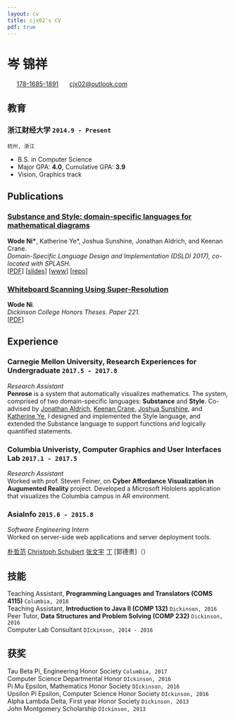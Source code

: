 ```yaml
---
layout: cv
title: cjx02's CV
pdf: true
---
```

# __岑__ 锦祥

<div id="webaddress">
<i class="fi-home" style="margin-left:1em"></i>
<a href="17816851891" style="margin-left:0.5em">178-1685-1891</a>
<i class="fi-mail" style="margin-left:1em"></i>
<a href="cjx02@outlook.com" style="margin-left:0.5em">cjx02@outlook.com</a>
</div>

## 教育

### __浙江财经大学__ `2014.9 - Present`
```
杭州, 浙江
```
- B.S. in Computer Science
- Major GPA: __4.0__, Cumulative GPA: __3.9__
- Vision, Graphics track


## Publications

### [__Substance and Style: domain-specific languages for mathematical diagrams__](https://2017.splashcon.org/event/dsldi-2017-substance-and-style-domain-specific-languages-for-mathematical-diagrams)
__Wode Ni\*__, Katherine Ye\*, Joshua Sunshine, Jonathan Aldrich, and Keenan Crane.<br>  _Domain-Specific Language Design and Implementation (DSLDI 2017),  co-located with SPLASH._ <br>
[[PDF](assets/dsldi.pdf)]
[[slides](assets/dsldi-presentation.pdf)]
[[www](http://penrose.ink)]
[[repo](https://github.com/penrose/penrose)]

### [__Whiteboard Scanning Using Super-Resolution__](http://scholar.dickinson.edu/student_honors/221/)
__Wode Ni__.<br> _Dickinson College Honors Theses. Paper 221._<br>
[[PDF](assets/superres.pdf)]

## Experience

### __Carnegie Mellon University, Research Experiences for Undergraduate__  `2017.5 - 2017.8`
_Research Assistant_<br>
__Penrose__ is a system that automatically visualizes mathematics. The system, comprised of two domain-specific languages: __Substance__ and __Style__. Co-advised by [Jonathan Aldrich](https://www.cs.cmu.edu/~./aldrich/), [Keenan Crane](https://www.cs.cmu.edu/~kmcrane/), [Joshua Sunshine](http://www.cs.cmu.edu/~jssunshi/), and [Katherine Ye](https://www.cs.cmu.edu/~kqy/), I designed and implemented the Style language, and extended the Substance language to support functions and logically quantified statements.

### __Columbia Univeristy, Computer Graphics and User Interfaces Lab__ `2017.1 - 2017.5`
_Research Assistant_<br>
Worked with prof. Steven Feiner, on __Cyber Affordance Visualization in Augumented Reality__ project. Developed a Microsoft Hololens application that visualizes the Columbia campus in AR environment.

### __AsiaInfo__ `2015.6 - 2015.8`
_Software Engineering Intern_<br>
Worked on server-side web applications and server deployment tools.

 [朴哲范](http://jrxy.zufe.edu.cn/info/2056/1211.htm)
 [Christoph Schubert](https://www.linkedin.com/in/christophschubert/)
 [张文宇](http://info.zufe.edu.cn/info/1049/5085.htm)
 [丁]()
 [郭德贵]（）
## 技能

Teaching Assistant, __Programming Languages and Translators (COMS 4115)__ `Columbia, 2018` <br>
Teaching Assistant, __Introduction to Java II (COMP 132)__ `Dickinson, 2016` <br>
Peer Tutor, __Data Structures and Problem Solving (COMP 232)__ `Dickinson, 2016` <br>
Computer Lab Consultant `DIckinson, 2014 - 2016` <br>


## 获奖

Tau Beta Pi, Engineering Honor Society `Columbia, 2017` <br>
Computer Science Departmental Honor `DIckinson, 2016` <br>
Pi Mu Epsilon, Mathematics Honor Society `DIckinson, 2016` <br>
Upsilon Pi Epsilon, Computer Science Honor Society  `DIckinson, 2016` <br>
Alpha Lambda Delta, First year Honor Society `Dickinson, 2013`<br>
John Montgomery Scholarship `DIckinson, 2013` <br>

<!-- ### Footer

Last updated: May 2013 -->
